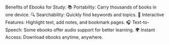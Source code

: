Benefits of Ebooks for Study:
📚 Portability: Carry thousands of books in one device.
🔍 Searchability: Quickly find keywords and topics.
📝 Interactive Features: Highlight text, add notes, and bookmark pages.
🎧 Text-to-Speech: Some ebooks offer audio support for better learning.
🌍 Instant Access: Download ebooks anytime, anywhere.



